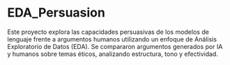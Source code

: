 # EDA_Persuasion
Este proyecto explora las capacidades persuasivas de los modelos de lenguaje frente a argumentos humanos utilizando un enfoque de Análisis Exploratorio de Datos (EDA). Se compararon argumentos generados por IA y humanos sobre temas éticos, analizando estructura, tono y efectividad.
